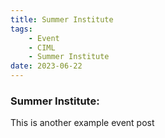 ```yaml
---
title: Summer Institute
tags:
    - Event
    - CIML
    - Summer Institute
date: 2023-06-22
---
```


<h3>Summer Institute:</h3>
This is another example event post